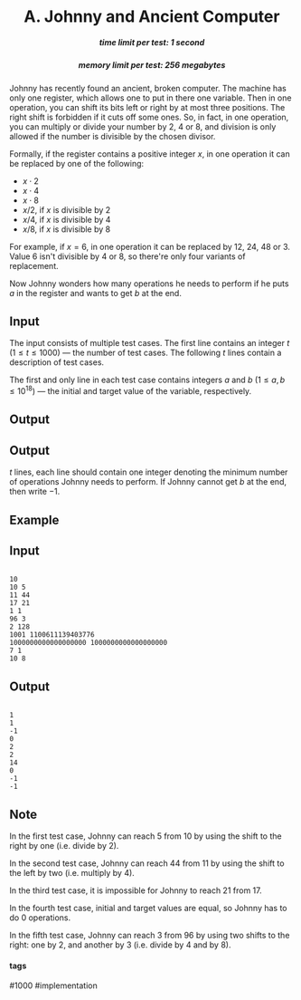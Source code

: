 <h1 style='text-align: center;'> A. Johnny and Ancient Computer</h1>

<h5 style='text-align: center;'>time limit per test: 1 second</h5>
<h5 style='text-align: center;'>memory limit per test: 256 megabytes</h5>

Johnny has recently found an ancient, broken computer. The machine has only one register, which allows one to put in there one variable. Then in one operation, you can shift its bits left or right by at most three positions. The right shift is forbidden if it cuts off some ones. So, in fact, in one operation, you can multiply or divide your number by $2$, $4$ or $8$, and division is only allowed if the number is divisible by the chosen divisor. 

Formally, if the register contains a positive integer $x$, in one operation it can be replaced by one of the following: 

* $x \cdot 2$
* $x \cdot 4$
* $x \cdot 8$
* $x / 2$, if $x$ is divisible by $2$
* $x / 4$, if $x$ is divisible by $4$
* $x / 8$, if $x$ is divisible by $8$

For example, if $x = 6$, in one operation it can be replaced by $12$, $24$, $48$ or $3$. Value $6$ isn't divisible by $4$ or $8$, so there're only four variants of replacement.

Now Johnny wonders how many operations he needs to perform if he puts $a$ in the register and wants to get $b$ at the end.

## Input

The input consists of multiple test cases. The first line contains an integer $t$ ($1 \leq t \leq 1000$) — the number of test cases. The following $t$ lines contain a description of test cases.

The first and only line in each test case contains integers $a$ and $b$ ($1 \leq a, b \leq 10^{18}$) — the initial and target value of the variable, respectively.

## Output

## Output

 $t$ lines, each line should contain one integer denoting the minimum number of operations Johnny needs to perform. If Johnny cannot get $b$ at the end, then write $-1$.

## Example

## Input


```

10
10 5
11 44
17 21
1 1
96 3
2 128
1001 1100611139403776
1000000000000000000 1000000000000000000
7 1
10 8

```
## Output


```

1
1
-1
0
2
2
14
0
-1
-1

```
## Note

In the first test case, Johnny can reach $5$ from $10$ by using the shift to the right by one (i.e. divide by $2$).

In the second test case, Johnny can reach $44$ from $11$ by using the shift to the left by two (i.e. multiply by $4$).

In the third test case, it is impossible for Johnny to reach $21$ from $17$.

In the fourth test case, initial and target values are equal, so Johnny has to do $0$ operations.

In the fifth test case, Johnny can reach $3$ from $96$ by using two shifts to the right: one by $2$, and another by $3$ (i.e. divide by $4$ and by $8$).



#### tags 

#1000 #implementation 